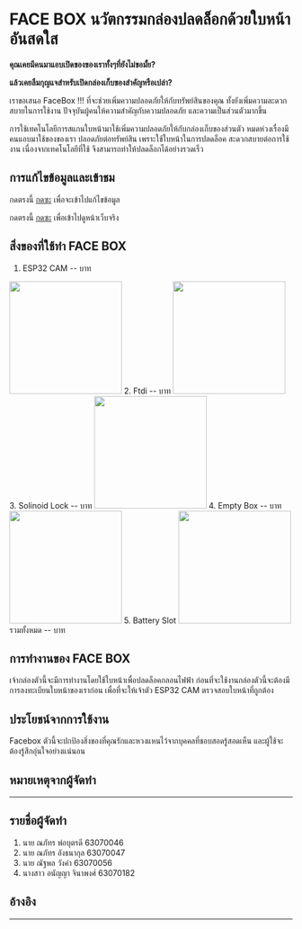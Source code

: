 # FACE BOX นวัตกรรมกล่องปลดล็อกด้วยใบหน้าอันสดใส
**คุณเคยมีคนมาแอบเปิดของของเราทั้งๆที่ยังไม่ขอมั้ย?**

**แล้วเคยลืมกุญแจสำหรับเปิดกล่องเก็บของสำคัญหรือเปล่า?**

เราขอเสนอ FaceBox !!! ที่จะช่วยเพิ่มความปลอดภัยให้กับทรัพย์สินของคุณ ทั้งยังเพิ่มความละดวกสบายในการใช้งาน
ปัจจุบันผู้คนให้ความสำคัญกับความปลอดภัย และความเป็นส่วนตัวมากขึ้น
 
การใช้เทคโนโลยีการสแกนใบหน้ามาใช้เพิ่มความปลอดภัยให้กับกล่องเก็บของส่วนตัว หมดห่วงเรื่องมีคนแอบมาใช้ของของเรา
ปลอดภัยต่อทรัพย์สิน เพราะใช้ใบหน้าในการปลดล็อค
สะดวกสบายต่อการใช้งาน เนื่องจากเทคโนโลยีที่ใช้ จึงสามารถทำให้ปลดล็อกได้อย่างรวดเร็ว

## การแก้ไขข้อมูลและเข้าชม
กดตรงนี้ [กดซะ](https://github.com/artist0123/safe/edit/gh-pages/index.md) เพื่อจะเข้าไปแก้ไขข้อมูล

กดตรงนี้ [กดซะ](https://artist0123.github.io/facebox) เพื่อเข้าไปดูหน้าเว็บจริง

## สิ่งของที่ใช้ทำ FACE BOX
1. ESP32 CAM -- บาท
<img src="https://cdn.discordapp.com/attachments/836987530691215390/843548153093292102/esp32-cam-ch340_development_board.png" width="200px">
2. Ftdi -- บาท
<img src="https://cdn.discordapp.com/attachments/836987530691215390/838816823872323604/FT232RL-FTDI-USB-3-3V-5-5V-TTL-Serial-Adapter-Module.png" width="200px">
3. Solinoid Lock -- บาท
<img src="https://cdn.discordapp.com/attachments/836987530691215390/838444307361824778/solenoid-lock-12v-1.png" width="200px">
4. Empty Box -- บาท
<img src="https://media.discordapp.net/attachments/836987530691215390/838022766132199495/image0.jpg?width=503&height=670" width="200px">
5. Battery Slot
<img src="https://cdn.discordapp.com/attachments/836987530691215390/843549262730100766/41.png" width="200px">
   รวมทั้งหมด -- บาท

## การทำงานของ FACE BOX
เจ้ากล่องตัวนี้จะมีการทำงานโดยใช้ใบหน้าเพื่อปลดล็อคกลอนไฟฟ้า ก่อนที่จะใช้งานกล่องตัวนี้จะต้องมีการลงทะเบียนใบหน้าของเราก่อน เพื่อที่จะให้เจ้าตัว ESP32 CAM ตรวจสอบใบหน้าที่ถูกต้อง

## ประโยชน์จากการใช้งาน
Facebox ตัวนี้จะปกป้องสิ่งของที่คุณรักและหวงแหนไว้จากบุคคลที่ชอบสอดรู้สอดเห็น และผู้ใช้จะต้องรู้สึกอุ่นใจอย่างแน่นอน

## หมายเหตุจากผู้จัดทำ
---
## รายชื่อผู้จัดทำ
1. นาย ณภัทร พ่อบุตรดี 63070046
2. นาย ณภัทร อังธนากุล 63070047
3. นาย ณัฐพล วังคำ 63070056
4. นางสาว อนัญญา จินาพงศ์ 63070182

## อ้างอิง
---

